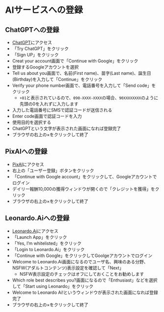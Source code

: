 # AIサービスへの登録

## ChatGPTへの登録

- [ChatGPT](https://openai.com/blog/chatgpt)にアクセス
- 「Try ChatGPT」をクリック
- 「Sign UP」をクリック
- Creat your account画面で「Continue with Google」をクリック
- 登録するGoogleアカウントを選択
- Tell us about you画面で、名前(First name)、苗字(Last name)、誕生日(Birthday)を入力して「Continue」をクリック
- Verify your phone number画面で、電話番号を入力して「Send code」をクリック
  - `+81`と表示されているので、`090-XXXX-XXXX`の場合、`90XXXXXXXX`のように先頭の0を入れずに入力します
- 入力した電話番号にSMSで認証コードが送信される
- Enter code画面で認証コードを入力
- 使用目的を選択する
- ChatGPTという文字が表示された画面になれば登録完了
- ブラウザの右上の×をクリックして終了

## PixAIへの登録

- [PixAI](https://pixai.art/)にアクセス
- 右上の「ユーザー登録」ボタンをクリック
- 「Continue with Google account」をクリックして、Googleアカウントでログイン
- デイリー報酬10,000の獲得ウィンドウが開くので「クレジットを獲得」をクリック
- ブラウザの右上の×をクリックして終了

## Leonardo.Aiへの登録

- [Leonardo.Ai](https://leonardo.ai/)にアクセス
- 「Launch App」をクリック
- 「Yes, I’m whitelisted」をクリック
- 「Login to Leonardo.Ai」をクリック
- 「Continue with Google」をクリックしてGoolgeアカウントでログイン
- Welcome to Leonardo.Ai画面になるのでユーザ名、興味のある分野、NSFW(アダルトコンテンツ)表示設定を確認して「Next」
  - NSFW表示設定のチェックはオフにしておくことをお勧めします
- Which role best describes you?画面になるので「Enthusiast」などを選択して「Start using Leonardo」をクリック
- Welcome to Leonardo Ai!というウィンドウが表示された画面になれば登録完了
- ブラウザの右上の×をクリックして終了


